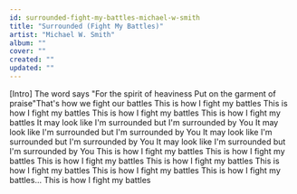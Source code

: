 ```yaml
---
id: surrounded-fight-my-battles-michael-w-smith
title: "Surrounded (Fight My Battles)"
artist: "Michael W. Smith"
album: ""
cover: ""
created: ""
updated: ""
---
```


[Intro]
The word says
"For the spirit of heaviness
Put on the garment of praise"That's how we fight our battles
This is how I fight my battles
This is how I fight my battles
This is how I fight my battles
This is how I fight my battles
It may look like I'm surrounded but I'm surrounded by You
It may look like I'm surrounded but I'm surrounded by You
It may look like I'm surrounded but I'm surrounded by You
It may look like I'm surrounded but I'm surrounded by You
This is how I fight my battles
This is how I fight my battles
This is how I fight my battles
This is how I fight my battles
This is how I fight my battles
This is how I fight my battles
This is how I fight my battles...
This is how I fight my battles